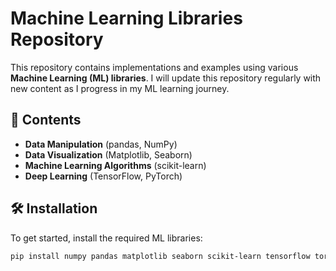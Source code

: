 # Machine Learning Libraries Repository

This repository contains implementations and examples using various **Machine Learning (ML) libraries**. I will update this repository regularly with new content as I progress in my ML learning journey.

## 📌 Contents
- **Data Manipulation** (pandas, NumPy)
- **Data Visualization** (Matplotlib, Seaborn)
- **Machine Learning Algorithms** (scikit-learn)
- **Deep Learning** (TensorFlow, PyTorch)

## 🛠 Installation
To get started, install the required ML libraries:

```bash
pip install numpy pandas matplotlib seaborn scikit-learn tensorflow torch
```